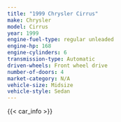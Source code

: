```yaml
---
title: "1999 Chrysler Cirrus"
make: Chrysler
model: Cirrus
year: 1999
engine-fuel-type: regular unleaded
engine-hp: 168
engine-cylinders: 6
transmission-type: Automatic
driven-wheels: Front wheel drive
number-of-doors: 4
market-category: N/A
vehicle-size: Midsize
vehicle-style: Sedan
---
```


{{< car_info >}}
